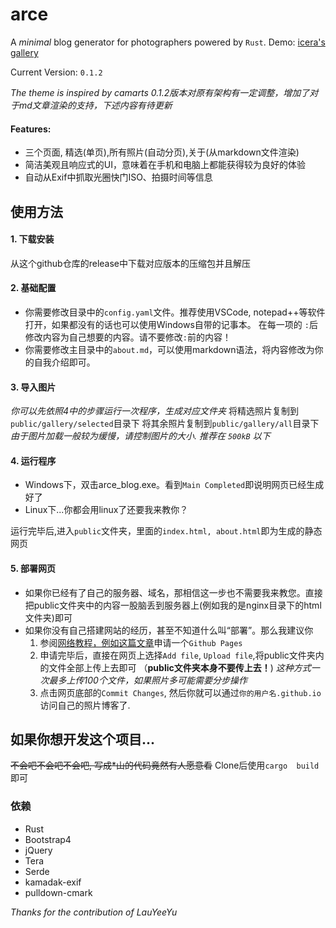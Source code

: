 # arce
A *minimal* blog generator for photographers powered by `Rust`.
Demo: [icera's gallery](http://iceeera.com/pics)

Current Version: `0.1.2`

*The theme is inspired by camarts*
*0.1.2版本对原有架构有一定调整，增加了对于md文章渲染的支持，下述内容有待更新*

#### Features:
- 三个页面, 精选(单页),所有照片(自动分页),关于(从markdown文件渲染)
- 简洁美观且响应式的UI，意味着在手机和电脑上都能获得较为良好的体验
- 自动从Exif中抓取光圈快门ISO、拍摄时间等信息

## 使用方法
#### 1. 下载安装
从这个github仓库的release中下载对应版本的压缩包并且解压



#### 2. 基础配置
- 你需要修改目录中的`config.yaml`文件。推荐使用VSCode, notepad++等软件打开，如果都没有的话也可以使用Windows自带的记事本。
在每一项的 `:`后修改内容为自己想要的内容。请不要修改`:`前的内容！
- 你需要修改主目录中的`about.md`，可以使用markdown语法，将内容修改为你的自我介绍即可。


#### 3. 导入图片
*你可以先依照4中的步骤运行一次程序，生成对应文件夹*
将精选照片复制到`public/gallery/selected`目录下
将其余照片复制到`public/gallery/all`目录下
*由于图片加载一般较为缓慢，请控制图片的大小. 推荐在 `500kB` 以下*


#### 4. 运行程序
- Windows下，双击arce_blog.exe。看到`Main Completed`即说明网页已经生成好了
- Linux下...你都会用linux了还要我来教你？


运行完毕后,进入`public`文件夹，里面的`index.html, about.html`即为生成的静态网页



#### 5. 部署网页
- 如果你已经有了自己的服务器、域名，那相信这一步也不需要我来教您。直接把public文件夹中的内容一股脑丢到服务器上(例如我的是nginx目录下的html文件夹)即可
- 如果你没有自己搭建网站的经历，甚至不知道什么叫“部署”。那么我建议你
    1. 参阅[网络教程，例如这篇文章](https://zhuanlan.zhihu.com/p/448782779)申请一个`Github Pages`
    2. 申请完毕后，直接在网页上选择`Add file`, `Upload file`,将public文件夹内的文件全部上传上去即可 （**public文件夹本身不要传上去！**)
    *这种方式一次最多上传100个文件，如果照片多可能需要分步操作*
    3. 点击网页底部的`Commit Changes`, 然后你就可以通过`你的用户名.github.io`访问自己的照片博客了.


## 如果你想开发这个项目...
~~不会吧不会吧不会吧, 写成*山的代码竟然有人愿意看~~
Clone后使用`cargo  build`即可

### 依赖
- Rust
- Bootstrap4
- jQuery
- Tera
- Serde
- kamadak-exif
- pulldown-cmark

*Thanks for the contribution of LauYeeYu*
